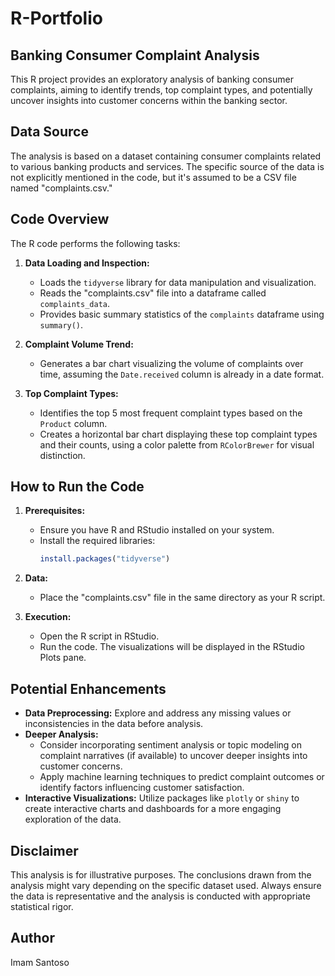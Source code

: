 # R-Portfolio

## Banking Consumer Complaint Analysis

This R project provides an exploratory analysis of banking consumer complaints, aiming to identify trends, top complaint types, and potentially uncover insights into customer concerns within the banking sector.

## Data Source

The analysis is based on a dataset containing consumer complaints related to various banking products and services. The specific source of the data is not explicitly mentioned in the code, but it's assumed to be a CSV file named "complaints.csv." 

## Code Overview

The R code performs the following tasks:

1. **Data Loading and Inspection:**
   * Loads the `tidyverse` library for data manipulation and visualization.
   * Reads the "complaints.csv" file into a dataframe called `complaints_data`.
   * Provides basic summary statistics of the `complaints` dataframe using `summary()`. 

2. **Complaint Volume Trend:**
   * Generates a bar chart visualizing the volume of complaints over time, assuming the `Date.received` column is already in a date format.

3. **Top Complaint Types:**
   * Identifies the top 5 most frequent complaint types based on the `Product` column.
   * Creates a horizontal bar chart displaying these top complaint types and their counts, using a color palette from `RColorBrewer` for visual distinction.

## How to Run the Code

1. **Prerequisites:**
   * Ensure you have R and RStudio installed on your system.
   * Install the required libraries:
     ```R
     install.packages("tidyverse")
     ```

2. **Data:**
   * Place the "complaints.csv" file in the same directory as your R script.

3. **Execution:**
   * Open the R script in RStudio.
   * Run the code. The visualizations will be displayed in the RStudio Plots pane.

## Potential Enhancements

* **Data Preprocessing:** Explore and address any missing values or inconsistencies in the data before analysis.
* **Deeper Analysis:** 
    * Consider incorporating sentiment analysis or topic modeling on complaint narratives (if available) to uncover deeper insights into customer concerns.
    * Apply machine learning techniques to predict complaint outcomes or identify factors influencing customer satisfaction.
* **Interactive Visualizations:** Utilize packages like `plotly` or `shiny` to create interactive charts and dashboards for a more engaging exploration of the data.

## Disclaimer

This analysis is for illustrative purposes. The conclusions drawn from the analysis might vary depending on the specific dataset used. Always ensure the data is representative and the analysis is conducted with appropriate statistical rigor.

## Author

Imam Santoso
